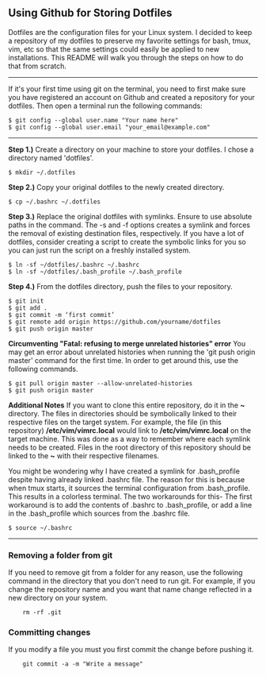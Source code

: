 
## Using Github for Storing Dotfiles

Dotfiles are the configuration files for your Linux system. I decided to keep a repository of my dotfiles to preserve my favorite settings for bash, tmux, vim, etc so that the same settings could easily be applied to new installations. This README will walk you through the steps on how to do that from scratch.

---
If it's your first time using git on the terminal, you need to first make sure you have registered an account
on Github and created a repository for your dotfiles. Then open a terminal run the following commands:

    $ git config --global user.name "Your name here"
    $ git config --global user.email "your_email@example.com"

---

**Step 1.)** Create a directory on your machine to store your dotfiles. I chose a directory named 'dotfiles'.

    $ mkdir ~/.dotfiles

**Step 2.)** Copy your original dotfiles to the newly created directory.

    $ cp ~/.bashrc ~/.dotfiles

**Step 3.)** Replace the original dotfiles with symlinks. Ensure to use absolute paths in the command.
The -s and -f options creates a symlink and forces the removal of existing destination files, respectively.
If you have a lot of dotfiles, consider creating a script to create the symbolic links for you so you can just
run the script on a freshly installed system.

    $ ln -sf ~/dotfiles/.bashrc ~/.bashrc
    $ ln -sf ~/dotfiles/.bash_profile ~/.bash_profile
    

**Step 4.)** From the dotfiles directory, push the files to your repository.

    $ git init
    $ git add .
    $ git commit -m ‘first commit’
    $ git remote add origin https://github.com/yourname/dotfiles
    $ git push origin master

**Circumventing "Fatal: refusing to merge unrelated histories" error**
You may get an error about unrelated histories when running the 'git push origin master' command for the 
first time. In order to get around this, use the following commands.

    $ git pull origin master --allow-unrelated-histories
    $ git push origin master

**Additional Notes**
If you want to clone this entire repository, do it in the **~** directory. The files in directories should be symbolically linked to their respective files on the target system. For example, the file (in this repository) **/etc/vim/vimrc.local** would link to **/etc/vim/vimrc.local** on the target machine. This was done as a way to remember where each symlink needs to be created. Files in the root directory of this repository should be linked to the **~** with their respective filenames.

You might be wondering why I have created a symlink for .bash_profile despite having already linked .bashrc file. The reason for this is because when tmux starts, it sources the terminal configuration from .bash_profile. This results in a colorless terminal. The two workarounds for this- The first workaround is to add the contents of .bashrc to .bash_profile, or add a line in the .bash_profile which sources from the .bashrc file.

    $ source ~/.bashrc

---
### Removing a folder from git
If you need to remove git from a folder for any reason, use the following command in the directory that you don't need to run git. For example, if you change the repository name and you want that name change reflected in a new directory on your system.

		rm -rf .git

### Committing changes
If you modify a file you must you first commit the change before pushing it.
		
		git commit -a -m "Write a message"
